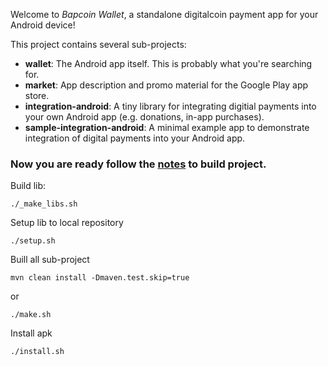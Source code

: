 Welcome to _Bapcoin Wallet_, a standalone digitalcoin payment app for your Android device!

This project contains several sub-projects:

 * __wallet__:
     The Android app itself. This is probably what you're searching for.
 * __market__:
     App description and promo material for the Google Play app store.
 * __integration-android__:
     A tiny library for integrating digitial payments into your own Android app
     (e.g. donations, in-app purchases).
 * __sample-integration-android__:
     A minimal example app to demonstrate integration of digital payments into
     your Android app.


### Now you are ready follow the [notes](https://github.com/thachpv91/newwallet/blob/master/notes.md) to build project.

Build lib:

`./_make_libs.sh`

Setup lib to local repository

`./setup.sh`

Buill all sub-project

`mvn clean install -Dmaven.test.skip=true` 

or

`./make.sh`


Install apk

`./install.sh`
